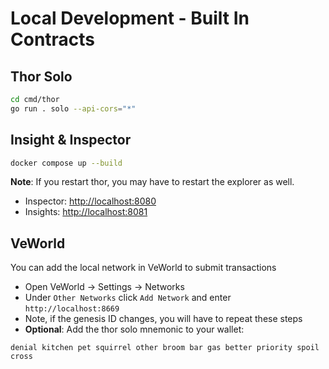 # Local Development - Built In Contracts

## Thor Solo

```bash
cd cmd/thor
go run . solo --api-cors="*" 
```

## Insight & Inspector

```bash
docker compose up --build
```

**Note**: If you restart thor, you may have to restart the explorer as well.

- Inspector: [http://localhost:8080](http://localhost:8080)
- Insights: [http://localhost:8081](http://localhost:8081)


## VeWorld

You can add the local network in VeWorld to submit transactions

- Open VeWorld -> Settings -> Networks
- Under `Other Networks` click `Add Network` and enter `http://localhost:8669`
- Note, if the genesis ID changes, you will have to repeat these steps
- **Optional**: Add the thor solo mnemonic to your wallet:

```
denial kitchen pet squirrel other broom bar gas better priority spoil cross
```
